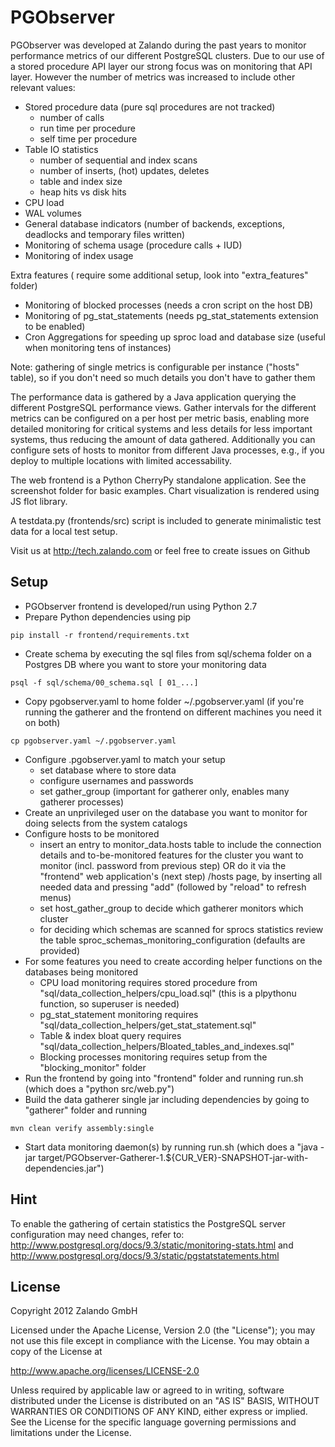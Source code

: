 PGObserver
==========

PGObserver was developed at Zalando during the past years to monitor performance metrics of our different PostgreSQL clusters. Due to our use of a stored procedure API layer our strong focus was on monitoring that API layer. However the number of metrics was increased to include other relevant values:

* Stored procedure data (pure sql procedures are not tracked)
    - number of calls
    - run time per procedure
    - self time per procedure
* Table IO statistics
    - number of sequential and index scans
    - number of inserts, (hot) updates, deletes
    - table and index size
    - heap hits vs disk hits
* CPU load
* WAL volumes
* General database indicators (number of backends, exceptions, deadlocks and temporary files written)
* Monitoring of schema usage (procedure calls + IUD)
* Monitoring of index usage

Extra features ( require some additional setup, look into "extra_features" folder)

* Monitoring of blocked processes (needs a cron script on the host DB)
* Monitoring of pg_stat_statements (needs pg_stat_statements extension to be enabled)
* Cron Aggregations for speeding up sproc load and database size (useful when monitoring tens of instances)

Note: gathering of single metrics is configurable per instance ("hosts" table), so if you don't need so much details you don't have to gather them

The performance data is gathered by a Java application querying the different PostgreSQL performance views. Gather intervals for the different metrics can be configured on a per host per metric basis, enabling more detailed monitoring for critical systems and less details for less important systems, thus reducing the amount of data gathered. Additionally you can configure sets of hosts to monitor from different Java processes, e.g., if you deploy to multiple locations with limited accessability.

The web frontend is a Python CherryPy standalone application. See the screenshot folder for basic examples. Chart visualization is rendered using JS flot library.

A testdata.py (frontends/src) script is included to generate minimalistic test data for a local test setup.

Visit us at http://tech.zalando.com or feel free to create issues on Github

Setup
-----
 * PGObserver frontend is developed/run using Python 2.7
 * Prepare Python dependencies using pip

```
pip install -r frontend/requirements.txt
```

 * Create schema by executing the sql files from sql/schema folder on a Postgres DB where you want to store your monitoring data

```
psql -f sql/schema/00_schema.sql [ 01_...]
```

 * Copy pgobserver.yaml to home folder ~/.pgobserver.yaml (if you're running the gatherer and the frontend on different machines you need it on both)

```
cp pgobserver.yaml ~/.pgobserver.yaml
```

 * Configure .pgobserver.yaml to match your setup
 	- set database where to store data
 	- configure usernames and passwords
    - set gather_group (important for gatherer only, enables many gatherer processes)
 * Create an unprivileged user on the database you want to monitor for doing selects from the system catalogs
 * Configure hosts to be monitored
    - insert an entry to monitor_data.hosts table to include the connection details and to-be-monitored features for the cluster you want to monitor (incl. password from previous step)
    OR do it via the "frontend" web application's (next step) /hosts page, by inserting all needed data and pressing "add" (followed by "reload" to refresh menus)
    - set host_gather_group to decide which gatherer monitors which cluster
    - for deciding which schemas are scanned for sprocs statistics review the table sproc_schemas_monitoring_configuration (defaults are provided)
 * For some features you need to create according helper functions on the databases being monitored
    - CPU load monitoring requires stored procedure from "sql/data_collection_helpers/cpu_load.sql" (this is a plpythonu function, so superuser is needed)
    - pg_stat_statement monitoring requires "sql/data_collection_helpers/get_stat_statement.sql"
    - Table & index bloat query requires "sql/data_collection_helpers/Bloated_tables_and_indexes.sql"
    - Blocking processes monitoring requires setup from the "blocking_monitor" folder
 * Run the frontend by going into "frontend" folder and running run.sh (which does a "python src/web.py")
 * Build the data gatherer single jar including dependencies by going to "gatherer" folder and running

```
mvn clean verify assembly:single
```

 * Start data monitoring daemon(s) by running run.sh (which does a "java -jar target/PGObserver-Gatherer-1.${CUR_VER}-SNAPSHOT-jar-with-dependencies.jar")

Hint
----

To enable the gathering of certain statistics the PostgreSQL server configuration may need changes, refer to: http://www.postgresql.org/docs/9.3/static/monitoring-stats.html and http://www.postgresql.org/docs/9.3/static/pgstatstatements.html


License
-------

Copyright 2012 Zalando GmbH

Licensed under the Apache License, Version 2.0 (the "License");
you may not use this file except in compliance with the License.
You may obtain a copy of the License at

   http://www.apache.org/licenses/LICENSE-2.0

Unless required by applicable law or agreed to in writing, software
distributed under the License is distributed on an "AS IS" BASIS,
WITHOUT WARRANTIES OR CONDITIONS OF ANY KIND, either express or implied.
See the License for the specific language governing permissions and
limitations under the License.

